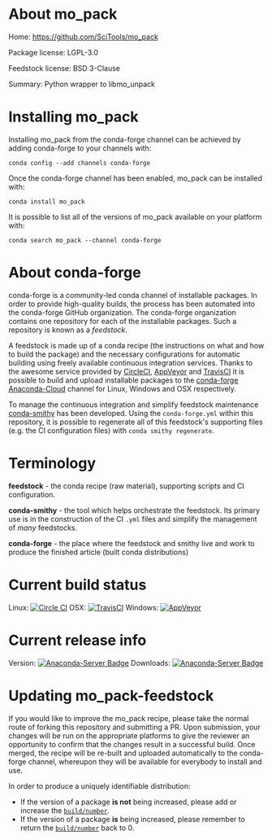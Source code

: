 About mo_pack
=============

Home: https://github.com/SciTools/mo_pack

Package license: LGPL-3.0

Feedstock license: BSD 3-Clause

Summary: Python wrapper to libmo_unpack



Installing mo_pack
==================

Installing mo_pack from the conda-forge channel can be achieved by adding conda-forge to your channels with:

```
conda config --add channels conda-forge
```

Once the conda-forge channel has been enabled, mo_pack can be installed with:

```
conda install mo_pack
```

It is possible to list all of the versions of mo_pack available on your platform with:

```
conda search mo_pack --channel conda-forge
```


About conda-forge
=================

conda-forge is a community-led conda channel of installable packages.
In order to provide high-quality builds, the process has been automated into the
conda-forge GitHub organization. The conda-forge organization contains one repository 
for each of the installable packages. Such a repository is known as a *feedstock*.

A feedstock is made up of a conda recipe (the instructions on what and how to build
the package) and the necessary configurations for automatic building using freely
available continuous integration services. Thanks to the awesome service provided by
[CircleCI](https://circleci.com/), [AppVeyor](http://www.appveyor.com/)
and [TravisCI](https://travis-ci.org/) it is possible to build and upload installable
packages to the [conda-forge](https://anaconda.org/conda-forge)
[Anaconda-Cloud](http://docs.anaconda.org/) channel for Linux, Windows and OSX respectively.

To manage the continuous integration and simplify feedstock maintenance
[conda-smithy](http://github.com/conda-forge/conda-smithy) has been developed.
Using the ``conda-forge.yml`` within this repository, it is possible to regenerate all of
this feedstock's supporting files (e.g. the CI configuration files) with ``conda smithy regenerate``.


Terminology
===========

**feedstock** - the conda recipe (raw material), supporting scripts and CI configuration.

**conda-smithy** - the tool which helps orchestrate the feedstock.
                   Its primary use is in the construction of the CI ``.yml`` files
                   and simplify the management of *many* feedstocks.

**conda-forge** - the place where the feedstock and smithy live and work to
                  produce the finished article (built conda distributions)

Current build status
====================

Linux: [![Circle CI](https://circleci.com/gh/conda-forge/mo_pack-feedstock.svg?style=svg)](https://circleci.com/gh/conda-forge/mo_pack-feedstock)
OSX: [![TravisCI](https://travis-ci.org/conda-forge/mo_pack-feedstock.svg?branch=master)](https://travis-ci.org/conda-forge/mo_pack-feedstock) 
Windows: [![AppVeyor](https://ci.appveyor.com/api/projects/status/github/conda-forge/mo-pack-feedstock?svg=True)](https://ci.appveyor.com/project/conda-forge/mo-pack-feedstock/branch/master)

Current release info
====================
Version: [![Anaconda-Server Badge](https://anaconda.org/conda-forge/mo_pack/badges/version.svg)](https://anaconda.org/conda-forge/mo_pack)
Downloads: [![Anaconda-Server Badge](https://anaconda.org/conda-forge/mo_pack/badges/downloads.svg)](https://anaconda.org/conda-forge/mo_pack)


Updating mo_pack-feedstock
==========================

If you would like to improve the mo_pack recipe, please take the normal
route of forking this repository and submitting a PR. Upon submission, your changes will
be run on the appropriate platforms to give the reviewer an opportunity to confirm that the
changes result in a successful build. Once merged, the recipe will be re-built and uploaded
automatically to the conda-forge channel, whereupon they will be available for everybody to
install and use.

In order to produce a uniquely identifiable distribution:
 * If the version of a package **is not** being increased, please add or increase
   the [``build/number``](http://conda.pydata.org/docs/building/meta-yaml.html#build-number-and-string). 
 * If the version of a package **is** being increased, please remember to return
   the [``build/number``](http://conda.pydata.org/docs/building/meta-yaml.html#build-number-and-string)
   back to 0.
